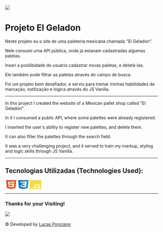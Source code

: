 <img src="https://sorvetesmegbom.com.br/wp-content/uploads/2021/01/paleta.png" width="300px">

# Projeto El Geladon

Neste projeto eu o site de uma paleteria mexicana chamada "El Geladon". 

Nele consumi uma API pública, onde já estavam cadastradas algumas paletas. 

Inseri a posilibidade do usuário cadastrar novas paletas, e deletá-las. 

Ele também pode filtrar as paletas através do campo de busca.

Foi um projeto bem desafiador, e serviu para treinar minhas habilidades de marcação, estilização e lógica através do JS Vanilla.

---

In this project I created the website of a Mexican pallet shop called "El Geladon".

In it I consumed a public API, where some palettes were already registered.

I inserted the user's ability to register new palettes, and delete them.

It can also filter the palettes through the search field.

It was a very challenging project, and it served to train my markup, styling and logic skills through JS Vanilla.


---

## Tecnologias Utilizadas (Technologies Used):

<div style="display: flex">
<img align="center" alt="Lucas-HTML" height="30" width="40" src="https://raw.githubusercontent.com/devicons/devicon/master/icons/html5/html5-original.svg">
<img align="center" alt="Lucas-CSS" height="30" width="40" src="https://raw.githubusercontent.com/devicons/devicon/master/icons/css3/css3-original.svg">
<img align="center" alt="Lucas-Js" height="30" width="40" src="https://raw.githubusercontent.com/devicons/devicon/master/icons/javascript/javascript-plain.svg">
</div>

---

### Thanks for your Visiting!


<img src="https://media4.giphy.com/media/NDFEIflr3aNtUXP8Od/giphy.gif?cid=ecf05e47xq0dn2dlv9koxsmgbkxekdlzizwh6l1jrllezrpw&rid=giphy.gif&ct=g" width="200px">

<br>
<p> &copy; Developed by <a href="http://https://www.linkedin.com/in/lucas-ponciano/">Lucas Ponciano</a></p>
